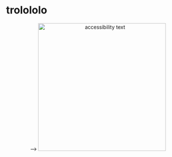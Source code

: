 # trolololo



<p align="center">
  <!––  <img src="http://i.giphy.com/xT0GqdXpoKAazgF8t2.gif" width="350" title="hover text"> -->
  <img src= "https://media0.giphy.com/media/3oEjHUajTSwjbkCDRu/giphy.gif" width="350" alt="accessibility text">
</p>
